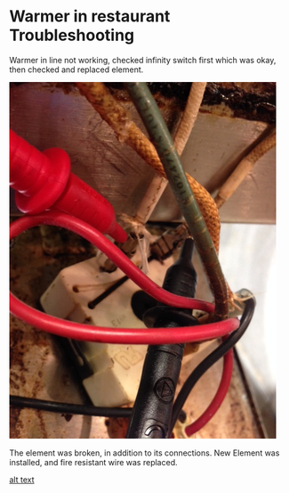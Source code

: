 # Warmer in restaurant Troubleshooting
Warmer in line not working, checked infinity switch 
first which was okay, then checked and replaced
element.

![alt text](https://github.com/Grecopintoanguita/Work-Projects/blob/master/images/WarmerInfiniteSwitch.JPG "Infinit switch working")

The element was broken, in addition to its connections.
New Element was installed, and fire resistant
wire was replaced.

[alt text](2)
